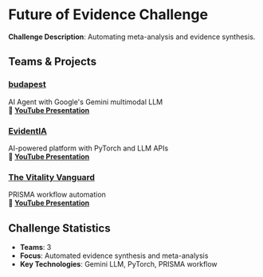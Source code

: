 # Future of Evidence Challenge

**Challenge Description**: Automating meta-analysis and evidence synthesis.

## Teams & Projects

### [budapest](https://github.com/sugark/hackaging-ease-agent)
AI Agent with Google's Gemini multimodal LLM  
**🎥 [YouTube Presentation](https://www.youtube.com/watch?v=W0JKwHVcVis)**

### [EvidentIA](https://github.com/canonic-epicure/future_of_evidence)
AI-powered platform with PyTorch and LLM APIs  
**🎥 [YouTube Presentation](https://www.youtube.com/watch?v=YNFIkgnAJI8)**

### [The Vitality Vanguard](https://github.com/annamazurek-qa/the-vitality-vanguard/)
PRISMA workflow automation  
**🎥 [YouTube Presentation](https://www.youtube.com/watch?v=YaB-G6GdaLU)**

## Challenge Statistics
- **Teams**: 3
- **Focus**: Automated evidence synthesis and meta-analysis
- **Key Technologies**: Gemini LLM, PyTorch, PRISMA workflow
